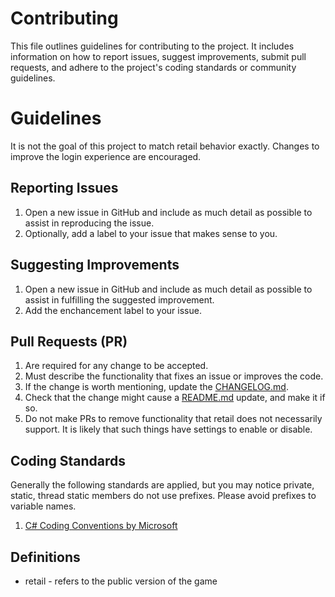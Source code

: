 # Contributing

This file outlines guidelines for contributing to the project.  It includes information on how to report issues, suggest improvements, submit pull requests, and adhere to the project's coding standards or community guidelines.

# Guidelines

It is not the goal of this project to match retail behavior exactly.  Changes to improve the login experience are encouraged.

## Reporting Issues

1. Open a new issue in GitHub and include as much detail as possible to assist in reproducing the issue.
1. Optionally, add a label to your issue that makes sense to you.

## Suggesting Improvements

1. Open a new issue in GitHub and include as much detail as possible to assist in fulfilling the suggested improvement.
1. Add the enchancement label to your issue.

## Pull Requests (PR)

1. Are required for any change to be accepted.
1. Must describe the functionality that fixes an issue or improves the code.
1. If the change is worth mentioning, update the [CHANGELOG.md](/CHANGELOG.md).
1. Check that the change might cause a [README.md](/README.md) update, and make it if so.
1. Do not make PRs to remove functionality that retail does not necessarily support.  It is likely that such things have settings to enable or disable.

## Coding Standards

Generally the following standards are applied, but you may notice private, static, thread static members do not use prefixes.  Please avoid prefixes to variable names.

1. [C# Coding Conventions by Microsoft](https://learn.microsoft.com/en-us/dotnet/csharp/fundamentals/coding-style/coding-conventions)

## Definitions

- retail - refers to the public version of the game
